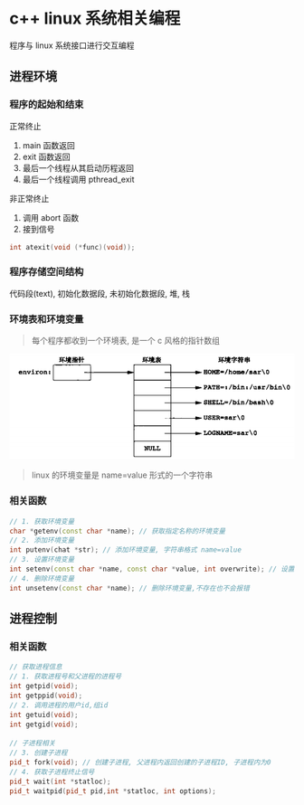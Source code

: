 # c++ linux 系统相关编程

程序与 linux 系统接口进行交互编程

## 进程环境

### 程序的起始和结束

正常终止

1. main 函数返回
2. exit 函数返回
3. 最后一个线程从其启动历程返回
4. 最后一个线程调用 pthread_exit

非正常终止

1. 调用 abort 函数
2. 接到信号

```cpp
int atexit(void (*func)(void));
```

### 程序存储空间结构

代码段(text), 初始化数据段, 未初始化数据段, 堆, 栈

### 环境表和环境变量

> 每个程序都收到一个环境表, 是一个 c 风格的指针数组

![环境表](../img/environ.png)

> linux 的环境变量是 name=value 形式的一个字符串

### 相关函数

```cpp
// 1. 获取环境变量
char *getenv(const char *name); // 获取指定名称的环境变量
// 2. 添加环境变量
int putenv(chat *str); // 添加环境变量, 字符串格式 name=value
// 3. 设置环境变量
int setenv(const char *name, const char *value, int overwrite); // 设置环境变量, overwrite=1 覆盖, 0 不覆盖
// 4. 删除环境变量
int unsetenv(const char *name); // 删除环境变量,不存在也不会报错
```

## 进程控制

### 相关函数

```cpp
// 获取进程信息
// 1. 获取进程号和父进程的进程号
int getpid(void);
int getppid(void);
// 2. 调用进程的用户id,组id
int getuid(void);
int getgid(void);

// 子进程相关
// 3. 创建子进程
pid_t fork(void); // 创建子进程, 父进程内返回创建的子进程ID, 子进程内为0
// 4. 获取子进程终止信号
pid_t wait(int *statloc);
pid_t waitpid(pid_t pid,int *statloc, int options);
```
